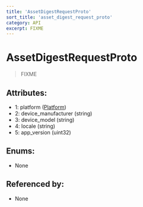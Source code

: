 ```yaml
---
title: 'AssetDigestRequestProto'
sort_title: 'asset_digest_request_proto'
category: API
excerpt: FIXME
---
```


# AssetDigestRequestProto

> FIXME

## Attributes:

- 1: platform ([Platform](../../enums/Platform/))
- 2: device_manufacturer (string)
- 3: device_model (string)
- 4: locale (string)
- 5: app_version (uint32)

## Enums:

- None

## Referenced by:

- None
